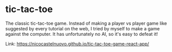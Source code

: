 # tic-tac-toe

The classic tic-tac-toe game. Instead of making a player vs player game like suggested by every tutorial on the web, I tried by myself to make a game against the computer. It has unfortunately no AI, so it's easy to defeat it!

Link: https://nicocastelnuovo.github.io/tic-tac-toe-game-react-app/